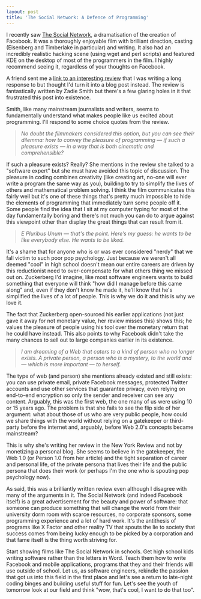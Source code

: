 ```yaml
---
layout: post
title: 'The Social Network: A Defence of Programming'
---
```

I recently saw [The Social Network](http://www.imdb.com/title/tt1285016/), a dramatisation of the creation of Facebook. It was a thoroughly enjoyable film with brilliant direction, casting (Eisenberg and Timberlake in particular) and writing. It also had an incredibly realistic hacking scene (using wget and perl scripts) and featured KDE on the desktop of most of the programmers in the film. I highly recommend seeing it, regardless of your thoughts on Facebook.

A friend sent me a [link to an interesting review](http://www.nybooks.com/articles/archives/2010/nov/25/generation-why/?pagination=false) that I was writing a long response to but thought I'd turn it into a blog post instead. The review is fantastically written by Zadie Smith but there's a few glaring holes in it that frustrated this post into existence.

Smith, like many mainstream journalists and writers, seems to fundamentally understand what makes people like us excited about programming. I'll respond to some choice quotes from the review.

> _No doubt the filmmakers considered this option, but you can see their dilemma: how to convey the pleasure of programming — if such a pleasure exists — in a way that is both cinematic and comprehensible?_

If such a pleasure exists? Really? She mentions in the review she talked to a "software expert" but she must have avoided this topic of discussion. The pleasure in coding combines creativity (like creating art, no-one will ever write a program the same way as you), building to try to simplify the lives of others and mathematical problem solving. I think the film communicates this fairly well but it's one of these things that's pretty much impossible to hide the elements of programming that immediately turn some people off it. Some people find the idea that I sit at my computer typing for most of the day fundamentally boring and there's not much you can do to argue against this viewpoint other than display the great things that can result from it.

> _E Pluribus Unum — that's the point. Here’s my guess: he wants to be like everybody else. He wants to be liked._

It's a shame that for anyone who is or was ever considered "nerdy" that we fall victim to such poor pop psychology. Just because we weren't all deemed "cool" in high school doesn't mean our entire careers are driven by this reductionist need to over-compensate for what others thing we missed out on. Zuckerberg I'd imagine, like most software engineers wants to build something that everyone will think "how did I manage before this came along" and, even if they don't know he made it, he'll know that he's simplified the lives of a lot of people. This is why we do it and this is why we love it.

The fact that Zuckerberg open-sourced his earlier applications (not just gave it away for not monetary value, her review misses this) shows this; he values the pleasure of people using his tool over the monetary return that he could have instead. This also points to why Facebook didn't take the many chances to sell out to large companies earlier in its existence.

> _I am dreaming of a Web that caters to a kind of person who no longer exists. A private person, a person who is a mystery, to the world and — which is more important — to herself._

The type of web (and person) she mentions already existed and still exists: you can use private email, private Facebook messages, protected Twitter accounts and use other services that guarantee privacy, even relying on end-to-end encryption so only the sender and receiver can see any content. Arguably, this was the first web, the one many of us were using 10 or 15 years ago. The problem is that she fails to see the flip side of her argument: what about those of us who are very public people, how could we share things with the world without relying on a gatekeeper or third-party before the internet and, arguably, before Web 2.0's concepts became mainstream?

This is why she's writing her review in the New York Review and not by monetizing a personal blog. She seems to believe in the gatekeeper, the Web 1.0 (or Person 1.0 from her article) and the tight separation of career and personal life, of the private persona that lives their life and the public persona that does their work (or perhaps I'm the one who is spouting pop psychology now).

As said, this was a brilliantly written review even although I disagree with many of the arguments in it. The Social Network (and indeed Facebook itself) is a great advertisement for the beauty and power of software: that someone can produce something that will change the world from their university dorm room with scarce resources, no corporate sponsors, some programming experience and a lot of hard work. It's the antithesis of programs like X Factor and other reality TV that spouts the lie to society that success comes from being lucky enough to be picked by a corporation and that fame itself is the thing worth striving for.

Start showing films like The Social Network in schools. Get high school kids writing software rather than the letters in Word. Teach them how to write Facebook and mobile applications, programs that they and their friends will use outside of school. Let us, as software engineers, rekindle the passion that got us into this field in the first place and let's see a return to late-night coding binges and building useful stuff for fun. Let's see the youth of tomorrow look at our field and think "wow, that's cool, I want to do that too".
